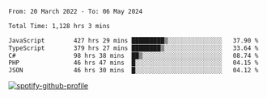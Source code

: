 <!--START_SECTION:waka-->

```txt
From: 20 March 2022 - To: 06 May 2024

Total Time: 1,128 hrs 3 mins

JavaScript        427 hrs 29 mins █████████▒░░░░░░░░░░░░░░░   37.90 %
TypeScript        379 hrs 27 mins ████████▒░░░░░░░░░░░░░░░░   33.64 %
C#                98 hrs 38 mins  ██▒░░░░░░░░░░░░░░░░░░░░░░   08.74 %
PHP               46 hrs 47 mins  █░░░░░░░░░░░░░░░░░░░░░░░░   04.15 %
JSON              46 hrs 30 mins  █░░░░░░░░░░░░░░░░░░░░░░░░   04.12 %
```

<!--END_SECTION:waka-->
[![spotify-github-profile](https://spotify-github-profile.vercel.app/api/view?uid=c00zprrvy9xiloa9qnco3hmng&cover_image=true&theme=novatorem&show_offline=false&background_color=121212&bar_color=53b14f&bar_color_cover=false)](https://spotify-github-profile.vercel.app/api/view?uid=c00zprrvy9xiloa9qnco3hmng&redirect=true)



